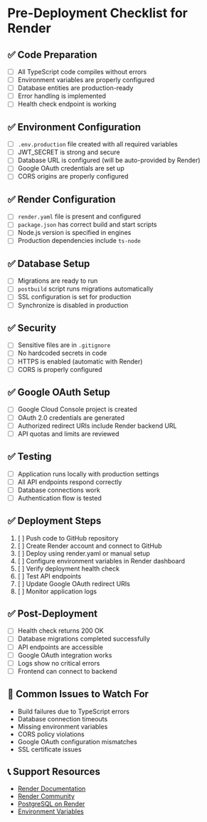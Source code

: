 # Pre-Deployment Checklist for Render

## ✅ Code Preparation

- [ ] All TypeScript code compiles without errors
- [ ] Environment variables are properly configured
- [ ] Database entities are production-ready
- [ ] Error handling is implemented
- [ ] Health check endpoint is working

## ✅ Environment Configuration

- [ ] `.env.production` file created with all required variables
- [ ] JWT_SECRET is strong and secure
- [ ] Database URL is configured (will be auto-provided by Render)
- [ ] Google OAuth credentials are set up
- [ ] CORS origins are properly configured

## ✅ Render Configuration

- [ ] `render.yaml` file is present and configured
- [ ] `package.json` has correct build and start scripts
- [ ] Node.js version is specified in engines
- [ ] Production dependencies include `ts-node`

## ✅ Database Setup

- [ ] Migrations are ready to run
- [ ] `postbuild` script runs migrations automatically
- [ ] SSL configuration is set for production
- [ ] Synchronize is disabled in production

## ✅ Security

- [ ] Sensitive files are in `.gitignore`
- [ ] No hardcoded secrets in code
- [ ] HTTPS is enabled (automatic with Render)
- [ ] CORS is properly configured

## ✅ Google OAuth Setup

- [ ] Google Cloud Console project is created
- [ ] OAuth 2.0 credentials are generated
- [ ] Authorized redirect URIs include Render backend URL
- [ ] API quotas and limits are reviewed

## ✅ Testing

- [ ] Application runs locally with production settings
- [ ] All API endpoints respond correctly
- [ ] Database connections work
- [ ] Authentication flow is tested

## ✅ Deployment Steps

1. [ ] Push code to GitHub repository
2. [ ] Create Render account and connect to GitHub
3. [ ] Deploy using render.yaml or manual setup
4. [ ] Configure environment variables in Render dashboard
5. [ ] Verify deployment health check
6. [ ] Test API endpoints
7. [ ] Update Google OAuth redirect URIs
8. [ ] Monitor application logs

## ✅ Post-Deployment

- [ ] Health check returns 200 OK
- [ ] Database migrations completed successfully
- [ ] API endpoints are accessible
- [ ] Google OAuth integration works
- [ ] Logs show no critical errors
- [ ] Frontend can connect to backend

## 🚨 Common Issues to Watch For

- Build failures due to TypeScript errors
- Database connection timeouts
- Missing environment variables
- CORS policy violations
- Google OAuth configuration mismatches
- SSL certificate issues

## 📞 Support Resources

- [Render Documentation](https://render.com/docs)
- [Render Community](https://community.render.com)
- [PostgreSQL on Render](https://render.com/docs/databases)
- [Environment Variables](https://render.com/docs/environment-variables)
